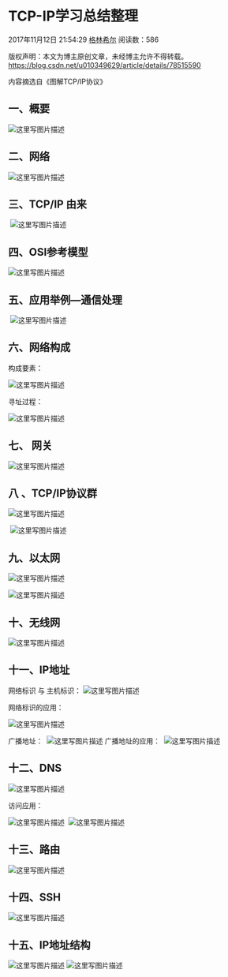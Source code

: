 # TCP-IP学习总结整理

2017年11月12日 21:54:29 [格林希尔](https://me.csdn.net/u010349629) 阅读数：586



 版权声明：本文为博主原创文章，未经博主允许不得转载。	https://blog.csdn.net/u010349629/article/details/78515590

内容摘选自《图解TCP/IP协议》

## 一、概要

![这里写图片描述](https://img-blog.csdn.net/20171112214214878?watermark/2/text/aHR0cDovL2Jsb2cuY3Nkbi5uZXQvdTAxMDM0OTYyOQ==/font/5a6L5L2T/fontsize/400/fill/I0JBQkFCMA==/dissolve/70/gravity/SouthEast)

## 二、网络

﻿﻿![这里写图片描述](https://img-blog.csdn.net/20171112214229743?watermark/2/text/aHR0cDovL2Jsb2cuY3Nkbi5uZXQvdTAxMDM0OTYyOQ==/font/5a6L5L2T/fontsize/400/fill/I0JBQkFCMA==/dissolve/70/gravity/SouthEast)

## 三、TCP/IP 由来

﻿﻿ 
![这里写图片描述](https://img-blog.csdn.net/20171112214242880?watermark/2/text/aHR0cDovL2Jsb2cuY3Nkbi5uZXQvdTAxMDM0OTYyOQ==/font/5a6L5L2T/fontsize/400/fill/I0JBQkFCMA==/dissolve/70/gravity/SouthEast)

## 四、OSI参考模型

﻿﻿![这里写图片描述](https://img-blog.csdn.net/20171112214258486?watermark/2/text/aHR0cDovL2Jsb2cuY3Nkbi5uZXQvdTAxMDM0OTYyOQ==/font/5a6L5L2T/fontsize/400/fill/I0JBQkFCMA==/dissolve/70/gravity/SouthEast)

## 五、应用举例—通信处理

﻿﻿ 
![这里写图片描述](https://img-blog.csdn.net/20171112214312002?watermark/2/text/aHR0cDovL2Jsb2cuY3Nkbi5uZXQvdTAxMDM0OTYyOQ==/font/5a6L5L2T/fontsize/400/fill/I0JBQkFCMA==/dissolve/70/gravity/SouthEast)

## 六、网络构成

构成要素：

![这里写图片描述](https://img-blog.csdn.net/20171112214330048?watermark/2/text/aHR0cDovL2Jsb2cuY3Nkbi5uZXQvdTAxMDM0OTYyOQ==/font/5a6L5L2T/fontsize/400/fill/I0JBQkFCMA==/dissolve/70/gravity/SouthEast) 
﻿﻿

寻址过程：

﻿﻿﻿![这里写图片描述](https://img-blog.csdn.net/20171112214352281?watermark/2/text/aHR0cDovL2Jsb2cuY3Nkbi5uZXQvdTAxMDM0OTYyOQ==/font/5a6L5L2T/fontsize/400/fill/I0JBQkFCMA==/dissolve/70/gravity/SouthEast)

## 七、 网关

﻿﻿![这里写图片描述](https://img-blog.csdn.net/20171112214413968?watermark/2/text/aHR0cDovL2Jsb2cuY3Nkbi5uZXQvdTAxMDM0OTYyOQ==/font/5a6L5L2T/fontsize/400/fill/I0JBQkFCMA==/dissolve/70/gravity/SouthEast)

## 八 、TCP/IP协议群

﻿﻿![这里写图片描述](https://img-blog.csdn.net/20171112214441890?watermark/2/text/aHR0cDovL2Jsb2cuY3Nkbi5uZXQvdTAxMDM0OTYyOQ==/font/5a6L5L2T/fontsize/400/fill/I0JBQkFCMA==/dissolve/70/gravity/SouthEast)

﻿﻿﻿﻿ 
![这里写图片描述](https://img-blog.csdn.net/20171112214501453?watermark/2/text/aHR0cDovL2Jsb2cuY3Nkbi5uZXQvdTAxMDM0OTYyOQ==/font/5a6L5L2T/fontsize/400/fill/I0JBQkFCMA==/dissolve/70/gravity/SouthEast)

## 九、以太网

﻿﻿![这里写图片描述](https://img-blog.csdn.net/20171112214530011?watermark/2/text/aHR0cDovL2Jsb2cuY3Nkbi5uZXQvdTAxMDM0OTYyOQ==/font/5a6L5L2T/fontsize/400/fill/I0JBQkFCMA==/dissolve/70/gravity/SouthEast)

﻿﻿![这里写图片描述](https://img-blog.csdn.net/20171112214633853?watermark/2/text/aHR0cDovL2Jsb2cuY3Nkbi5uZXQvdTAxMDM0OTYyOQ==/font/5a6L5L2T/fontsize/400/fill/I0JBQkFCMA==/dissolve/70/gravity/SouthEast)

## 十、无线网

![这里写图片描述](https://img-blog.csdn.net/20171112214658054?watermark/2/text/aHR0cDovL2Jsb2cuY3Nkbi5uZXQvdTAxMDM0OTYyOQ==/font/5a6L5L2T/fontsize/400/fill/I0JBQkFCMA==/dissolve/70/gravity/SouthEast)

## 十一、IP地址

网络标识 与 主机标识： 
﻿﻿![这里写图片描述](https://img-blog.csdn.net/20171112214743504?watermark/2/text/aHR0cDovL2Jsb2cuY3Nkbi5uZXQvdTAxMDM0OTYyOQ==/font/5a6L5L2T/fontsize/400/fill/I0JBQkFCMA==/dissolve/70/gravity/SouthEast)

网络标识的应用：

![这里写图片描述](https://img-blog.csdn.net/20171112214805888?watermark/2/text/aHR0cDovL2Jsb2cuY3Nkbi5uZXQvdTAxMDM0OTYyOQ==/font/5a6L5L2T/fontsize/400/fill/I0JBQkFCMA==/dissolve/70/gravity/SouthEast)

广播地址： 
﻿﻿ 
﻿﻿![这里写图片描述](https://img-blog.csdn.net/20171112214840075?watermark/2/text/aHR0cDovL2Jsb2cuY3Nkbi5uZXQvdTAxMDM0OTYyOQ==/font/5a6L5L2T/fontsize/400/fill/I0JBQkFCMA==/dissolve/70/gravity/SouthEast) 
广播地址的应用： 
﻿﻿ 
![这里写图片描述](https://img-blog.csdn.net/20171112214908576?watermark/2/text/aHR0cDovL2Jsb2cuY3Nkbi5uZXQvdTAxMDM0OTYyOQ==/font/5a6L5L2T/fontsize/400/fill/I0JBQkFCMA==/dissolve/70/gravity/SouthEast)

## 十二、DNS

﻿﻿![这里写图片描述](https://img-blog.csdn.net/20171112214957870?watermark/2/text/aHR0cDovL2Jsb2cuY3Nkbi5uZXQvdTAxMDM0OTYyOQ==/font/5a6L5L2T/fontsize/400/fill/I0JBQkFCMA==/dissolve/70/gravity/SouthEast)

访问应用：

![这里写图片描述](https://img-blog.csdn.net/20171112215013911?watermark/2/text/aHR0cDovL2Jsb2cuY3Nkbi5uZXQvdTAxMDM0OTYyOQ==/font/5a6L5L2T/fontsize/400/fill/I0JBQkFCMA==/dissolve/70/gravity/SouthEast) 
﻿﻿ 
﻿﻿![这里写图片描述](https://img-blog.csdn.net/20171112215027553?watermark/2/text/aHR0cDovL2Jsb2cuY3Nkbi5uZXQvdTAxMDM0OTYyOQ==/font/5a6L5L2T/fontsize/400/fill/I0JBQkFCMA==/dissolve/70/gravity/SouthEast)

## 十三、路由

﻿﻿![这里写图片描述](https://img-blog.csdn.net/20171112215044874?watermark/2/text/aHR0cDovL2Jsb2cuY3Nkbi5uZXQvdTAxMDM0OTYyOQ==/font/5a6L5L2T/fontsize/400/fill/I0JBQkFCMA==/dissolve/70/gravity/SouthEast)

## 十四、SSH

﻿﻿![这里写图片描述](https://img-blog.csdn.net/20171112215103109?watermark/2/text/aHR0cDovL2Jsb2cuY3Nkbi5uZXQvdTAxMDM0OTYyOQ==/font/5a6L5L2T/fontsize/400/fill/I0JBQkFCMA==/dissolve/70/gravity/SouthEast)

## 十五、IP地址结构


﻿﻿![这里写图片描述](https://img-blog.csdn.net/20171112215119772?watermark/2/text/aHR0cDovL2Jsb2cuY3Nkbi5uZXQvdTAxMDM0OTYyOQ==/font/5a6L5L2T/fontsize/400/fill/I0JBQkFCMA==/dissolve/70/gravity/SouthEast) 
![这里写图片描述](https://img-blog.csdn.net/20171112215206550?watermark/2/text/aHR0cDovL2Jsb2cuY3Nkbi5uZXQvdTAxMDM0OTYyOQ==/font/5a6L5L2T/fontsize/400/fill/I0JBQkFCMA==/dissolve/70/gravity/SouthEast)